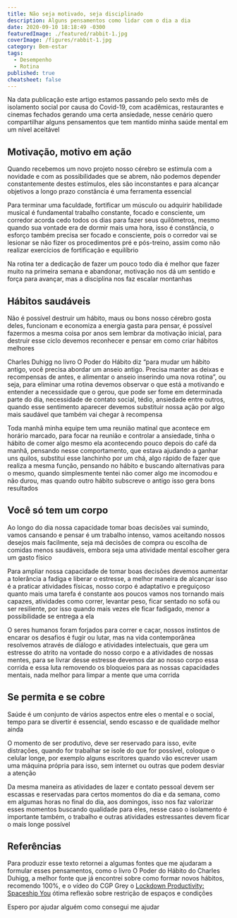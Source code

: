 ```yaml
---
title: Não seja motivado, seja disciplinado
description: Alguns pensamentos como lidar com o dia a dia
date: 2020-09-10 18:18:49 -0300
featuredImage: ./featured/rabbit-1.jpg
coverImage: /figures/rabbit-1.jpg
category: Bem-estar
tags:
  - Desempenho
  - Rotina
published: true
cheatsheet: false
---
```


Na data publicação este artigo estamos passando pelo sexto mês de isolamento social por causa do Covid-19, com acadêmicas, restaurantes e cinemas fechados gerando uma certa ansiedade, nesse cenário quero compartilhar alguns pensamentos que tem mantido minha saúde mental em um nível aceitável

## Motivação, motivo em ação

Quando recebemos um novo projeto nosso cérebro se estimula com a novidade e com as possibilidades que se abrem, não podemos depender constantemente destes estímulos, eles são inconstantes e para alcançar objetivos a longo prazo constância é uma ferramenta essencial

Para terminar uma faculdade, fortificar um músculo ou adquirir habilidade musical é fundamental trabalho constante, focado e consciente, um corredor acorda cedo todos os dias para fazer seus quilômetros, mesmo quando sua vontade era de dormir mais uma hora, isso é constância, o esforço também precisa ser focado e consciente, pois o corredor vai se lesionar se não fizer os procedimentos pré e pós-treino, assim como não realizar exercícios de fortificação e equilíbrio

Na rotina ter a dedicação de fazer um pouco todo dia é melhor que fazer muito na primeira semana e abandonar, motivação nos dá um sentido e força para avançar, mas a disciplina nos faz escalar montanhas

## Hábitos saudáveis

Não é possível destruir um hábito, maus ou bons nosso cérebro gosta deles, funcionam e economiza a energia gasta para pensar, é possível fazermos a mesma coisa por anos sem lembrar da motivação inicial, para destruir esse ciclo devemos reconhecer e pensar em como criar hábitos melhores

Charles Duhigg no livro O Poder do Hábito diz “para mudar um hábito antigo, você precisa abordar um anseio antigo. Precisa manter as deixas e recompensas de antes, e alimentar o anseio inserindo uma nova rotina”, ou seja, para eliminar uma rotina devemos observar o que está a motivando e entender a necessidade que o gerou, que pode ser fome em determinada parte do dia, necessidade de contato social, tédio, ansiedade entre outros, quando esse sentimento aparecer devemos substituir nossa ação por algo mais saudável que também vai chegar à recompensa

Toda manhã minha equipe tem uma reunião matinal que acontece em horário marcado, para focar na reunião e controlar a ansiedade, tinha o hábito de comer algo mesmo ela acontecendo pouco depois do café da manhã, pensando nesse comportamento, que estava ajudando a ganhar uns quilos, substitui esse lanchinho por um chá, algo rápido de fazer que realiza a mesma função, pensando no hábito e buscando alternativas para o mesmo, quando simplesmente tentei não comer algo me incomodou e não durou, mas quando outro hábito subscreve o antigo isso gera bons resultados

## Você só tem um corpo

Ao longo do dia nossa capacidade tomar boas decisões vai sumindo, vamos cansando e pensar é um trabalho intenso, vamos aceitando nossos desejos mais facilmente, seja má decisões de compra ou escolha de comidas menos saudáveis, embora seja uma atividade mental escolher gera um gasto físico

Para ampliar nossa capacidade de tomar boas decisões devemos aumentar a tolerância a fadiga e liberar o estresse, a melhor maneira de alcançar isso é a praticar atividades físicas, nosso corpo é adaptativo e preguiçoso quanto mais uma tarefa é constante aos poucos vamos nos tornando mais capazes, atividades como correr, levantar peso, ficar sentado no sofá ou ser resiliente, por isso quando mais vezes ele ficar fadigado, menor a possibilidade se entrega a ela

O seres humanos foram forjados para correr e caçar, nossos instintos de encarar os desafios é fugir ou lutar, mas na vida contemporânea resolvemos através de diálogo e atividades intelectuais, que gera um estresse do atrito na vontade do nosso corpo e a atividades de nossas mentes, para se livrar desse estresse devemos dar ao nosso corpo essa corrida e essa luta removendo os bloqueios para as nossas capacidades mentais, nada melhor para limpar a mente que uma corrida

## Se permita e se cobre

Saúde é um conjunto de vários aspectos entre eles o mental e o social, tempo para se divertir é essencial, sendo escasso e de qualidade melhor ainda

O momento de ser produtivo, deve ser reservado para isso, evite distrações, quando for trabalhar se isole do que for possível, coloque o celular longe, por exemplo alguns escritores quando vão escrever usam uma máquina própria para isso, sem internet ou outras que podem desviar a atenção

Da mesma maneira as atividades de lazer e contato pessoal devem ser escassas e reservadas para certos momentos do dia e da semana, como em algumas horas no final do dia, aos domingos, isso nos faz valorizar esses momentos buscando qualidade para eles, nesse caso o isolamento é importante também, o trabalho e outras atividades estressantes devem ficar o mais longe possível

## Referências

Para produzir esse texto retornei a algumas fontes que me ajudaram a formular esses pensamentos, como o livro O Poder do Hábito do Charles Duhigg, a melhor fonte que já encontrei sobre como formar novos hábitos, recomendo 100%, e o vídeo do CGP Grey o [Lockdown Productivity: Spaceship You](https://www.youtube.com/watch?v=snAhsXyO3Ck&t=2s) ótima reflexão sobre restrição de espaços e condições

Espero por ajudar alguém como consegui me ajudar
